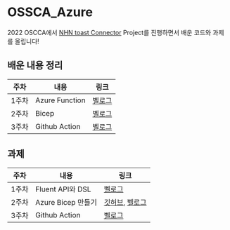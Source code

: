 # OSSCA_Azure

2022 OSCCA에서 [NHN toast Connector](https://github.com/devrel-kr/nhn-toast-notification-service-custom-connector) Project를 진행하면서 배운 코드와 과제를 올립니다! 

## 배운 내용 정리

|주차|내용|링크|
|---|---|---|
|1주차|Azure Function|[벨로그](https://velog.io/@juijeong8324/OSSCA-1%EC%A3%BC%EC%B0%A8)|
|2주차|Bicep|[벨로그](https://velog.io/@juijeong8324/OSSCA-2주차-Azure-Bicep)|
|3주차|Github Action|[벨로그](https://velog.io/@juijeong8324/OSSCA-3%EC%A3%BC%EC%B0%A8-Github-Action)|


## 과제 
|주차|내용|링크|  
|---|---|---|     
|1주차|Fluent API와 DSL|[벨로그](https://velog.io/@juijeong8324/OSSCA-1%EC%A3%BC%EC%B0%A8-%EA%B3%BC%EC%A0%9C)|        
|2주차|Azure Bicep 만들기|[깃허브](https://github.com/juijeong8324/OSSCA_Azure/tree/main/infra), [벨로그](https://velog.io/@juijeong8324/OSSCA-2%EC%A3%BC%EC%B0%A8-%EA%B3%BC%EC%A0%9C)|         
|3주차|Github Action|[벨로그](https://velog.io/@juijeong8324/OSSCA-3%EC%A3%BC%EC%B0%A8-%EA%B3%BC%EC%A0%9C)|  


